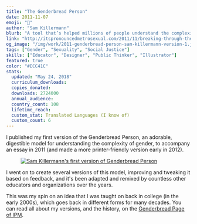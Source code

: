 ```yaml
---
title: "The Genderbread Person"
date: 2011-11-07
emoji: "🙂"
author: "Sam Killermann"
blurb: "A tool that’s helped millions of people understand the complexity of gender"
link: "http://itspronouncedmetrosexual.com/2011/11/breaking-through-the-binary-gender-explained-using-continuums/"
og_image: "/img/work/2011-genderbread-person-sam-killermann-version-1.jpg"
tags: ["Gender", "Sexuality", "Social Justice"]
skills: ["Educator", "Designer", "Public Thinker", "Illustrator"]
featured: true
color: "#ECC41C"
stats:
  updated: "May 24, 2018"
  curriculum_downloads:
  copies_donated:
  downloads: 2724000
  annual_audience:
  country_count: 108
  lifetime_reach:
  custom_stat: Translated Languages (I know of)
  custom_count: 6
---
```


I published my first version of the Genderbread Person, an adorable, digestible model for understanding the complexity of gender, to accompany an essay in 2011 (and made a more printer-friendly version early in 2012).

<figure class="work--sample work-shadow"><a href="http://itspronouncedmetrosexual.com/2012/01/the-genderbread-person/" alt="Downloadable version on IPM"><img alt="Sam Killermann's first version of Genderbread Person" src="/img/work/2011-genderbread-person-sam-killermann-version-1.jpg" class="ultra-wide"></a></figure>

I went on to create several versions of this model, improving and tweaking it based on feedback, and it's been adapted and remixed by countless other educators and organizations over the years.

This was my spin on an idea that I was taught on back in college (in the early 2000s), which goes back in different forms for many decades. You can read all about my versions, and the history, on the [Genderbread Page of IPM](http://itspronouncedmetrosexual.com/genderbread-person).
